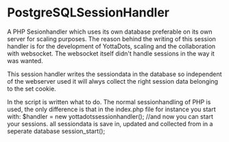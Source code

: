 # PostgreSQLSessionHandler
A PHP Sesionhandler which uses its own database preferable on its own server for scaling purposes.
The reason behind the writing of this session handler is for the development of YottaDots, scaling and the collaboration with websocket. The websocket itself didn't handle sessions in the way it was wanted.

This session handler writes the sessiondata in the database so independent of the webserver used it will alwys collect the right session data belonging to the set cookie. 

In the script is written what to do.
The normal sessionhandling of PHP is used, the only difference is that in the index.php file for instance you start with:
$handler = new yottadotssessionhandler();
//and now you can start your sessions. all sessiondata is save in, updated and collected from in a seperate database
session_start();